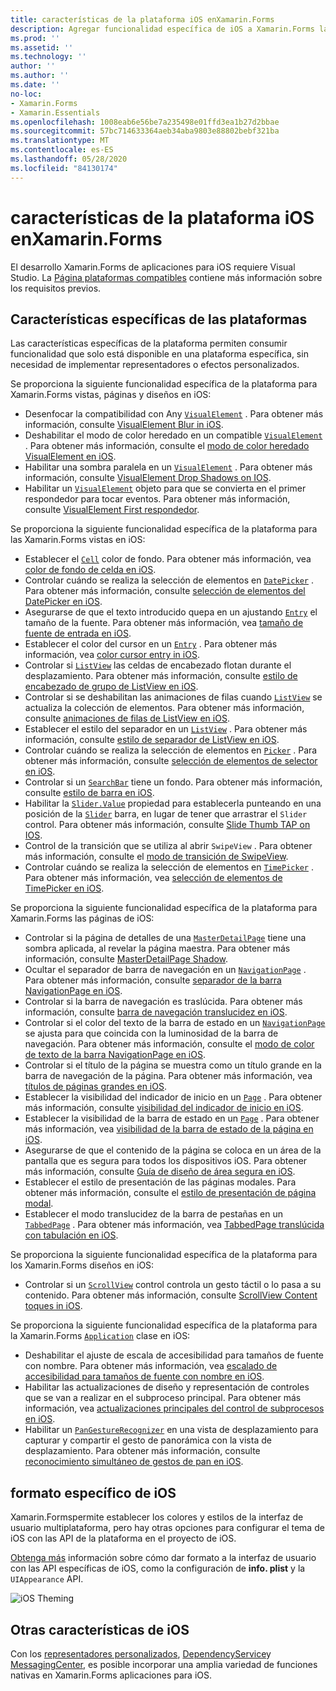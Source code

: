 ```yaml
---
title: características de la plataforma iOS enXamarin.Forms
description: Agregar funcionalidad específica de iOS a Xamarin.Forms las aplicaciones.
ms.prod: ''
ms.assetid: ''
ms.technology: ''
author: ''
ms.author: ''
ms.date: ''
no-loc:
- Xamarin.Forms
- Xamarin.Essentials
ms.openlocfilehash: 1008eab6e56be7a235498e01ffd3ea1b27d2bbae
ms.sourcegitcommit: 57bc714633364aeb34aba9803e88802bebf321ba
ms.translationtype: MT
ms.contentlocale: es-ES
ms.lasthandoff: 05/28/2020
ms.locfileid: "84130174"
---
```

# <a name="ios-platform-features-in-xamarinforms"></a>características de la plataforma iOS enXamarin.Forms

El desarrollo Xamarin.Forms de aplicaciones para iOS requiere Visual Studio. La [Página plataformas compatibles](~/get-started/supported-platforms.md) contiene más información sobre los requisitos previos.

## <a name="platform-specifics"></a>Características específicas de las plataformas

Las características específicas de la plataforma permiten consumir funcionalidad que solo está disponible en una plataforma específica, sin necesidad de implementar representadores o efectos personalizados.

Se proporciona la siguiente funcionalidad específica de la plataforma para Xamarin.Forms vistas, páginas y diseños en iOS:

- Desenfocar la compatibilidad con Any [`VisualElement`](xref:Xamarin.Forms.VisualElement) . Para obtener más información, consulte [VisualElement Blur in iOS](visualelement-blur.md).
- Deshabilitar el modo de color heredado en un compatible [`VisualElement`](xref:Xamarin.Forms.VisualElement) . Para obtener más información, consulte el [modo de color heredado VisualElement en iOS](legacy-color-mode.md).
- Habilitar una sombra paralela en un [`VisualElement`](xref:Xamarin.Forms.VisualElement) . Para obtener más información, consulte [VisualElement Drop Shadows on IOS](visualelement-drop-shadow.md).
- Habilitar un [`VisualElement`](xref:Xamarin.Forms.VisualElement) objeto para que se convierta en el primer respondedor para tocar eventos. Para obtener más información, consulte [VisualElement First respondedor](visualelement-first-responder.md).

Se proporciona la siguiente funcionalidad específica de la plataforma para las Xamarin.Forms vistas en iOS:

- Establecer el [`Cell`](xref:Xamarin.Forms.Cell) color de fondo. Para obtener más información, vea [color de fondo de celda en iOS](cell-background-color.md).
- Controlar cuándo se realiza la selección de elementos en [`DatePicker`](xref:Xamarin.Forms.DatePicker) . Para obtener más información, consulte [selección de elementos del DatePicker en iOS](datepicker-selection.md).
- Asegurarse de que el texto introducido quepa en un ajustando [`Entry`](xref:Xamarin.Forms.Entry) el tamaño de la fuente. Para obtener más información, vea [tamaño de fuente de entrada en iOS](entry-font-size.md).
- Establecer el color del cursor en un [`Entry`](xref:Xamarin.Forms.Entry) . Para obtener más información, vea [color cursor entry in iOS](entry-cursor-color.md).
- Controlar si [`ListView`](xref:Xamarin.Forms.ListView) las celdas de encabezado flotan durante el desplazamiento. Para obtener más información, consulte [estilo de encabezado de grupo de ListView en iOS](listview-group-header-style.md).
- Controlar si se deshabilitan las animaciones de filas cuando [`ListView`](xref:Xamarin.Forms.ListView) se actualiza la colección de elementos. Para obtener más información, consulte [animaciones de filas de ListView en iOS](listview-row-animations.md).
- Establecer el estilo del separador en un [`ListView`](xref:Xamarin.Forms.ListView) . Para obtener más información, consulte [estilo de separador de ListView en iOS](listview-separator-style.md).
- Controlar cuándo se realiza la selección de elementos en [`Picker`](xref:Xamarin.Forms.Picker) . Para obtener más información, consulte [selección de elementos de selector en iOS](picker-selection.md).
- Controlar si un [`SearchBar`](xref:Xamarin.Forms.SearchBar) tiene un fondo. Para obtener más información, consulte [estilo de barra en iOS](searchbar-style.md).
- Habilitar la [`Slider.Value`](xref:Xamarin.Forms.Slider.Value) propiedad para establecerla punteando en una posición de la [`Slider`](xref:Xamarin.Forms.Slider) barra, en lugar de tener que arrastrar el `Slider` control. Para obtener más información, consulte [Slide Thumb TAP on IOS](slider-thumb.md).
- Control de la transición que se utiliza al abrir `SwipeView` . Para obtener más información, consulte el [modo de transición de SwipeView](swipeview-swipetransitionmode.md).
- Controlar cuándo se realiza la selección de elementos en [`TimePicker`](xref:Xamarin.Forms.TimePicker) . Para obtener más información, vea [selección de elementos de TimePicker en iOS](timepicker-selection.md).

Se proporciona la siguiente funcionalidad específica de la plataforma para Xamarin.Forms las páginas de iOS:

- Controlar si la página de detalles de una [`MasterDetailPage`](xref:Xamarin.Forms.MasterDetailPage) tiene una sombra aplicada, al revelar la página maestra. Para obtener más información, consulte [MasterDetailPage Shadow](masterdetailpage-shadow.md).
- Ocultar el separador de barra de navegación en un [`NavigationPage`](xref:Xamarin.Forms.NavigationPage) . Para obtener más información, consulte [separador de la barra NavigationPage en iOS](navigation-bar-separator.md).
- Controlar si la barra de navegación es traslúcida. Para obtener más información, consulte [barra de navegación translucidez en iOS](navigation-bar-translucent.md).
- Controlar si el color del texto de la barra de estado en un [`NavigationPage`](xref:Xamarin.Forms.NavigationPage) se ajusta para que coincida con la luminosidad de la barra de navegación. Para obtener más información, consulte el [modo de color de texto de la barra NavigationPage en iOS](status-bar-text-color.md).
- Controlar si el título de la página se muestra como un título grande en la barra de navegación de la página. Para obtener más información, vea [títulos de páginas grandes en iOS](page-large-title.md).
- Establecer la visibilidad del indicador de inicio en un [`Page`](xref:Xamarin.Forms.Page) . Para obtener más información, consulte [visibilidad del indicador de inicio en iOS](page-home-indicator.md).
- Establecer la visibilidad de la barra de estado en un [`Page`](xref:Xamarin.Forms.Page) . Para obtener más información, vea [visibilidad de la barra de estado de la página en iOS](page-status-bar-visibility.md).
- Asegurarse de que el contenido de la página se coloca en un área de la pantalla que es segura para todos los dispositivos iOS. Para obtener más información, consulte [Guía de diseño de área segura en iOS](page-safe-area-layout.md).
- Establecer el estilo de presentación de las páginas modales. Para obtener más información, consulte el [estilo de presentación de página modal](page-presentation-style.md).
- Establecer el modo translucidez de la barra de pestañas en un [`TabbedPage`](xref:Xamarin.Forms.TabbedPage) . Para obtener más información, vea [TabbedPage translúcida con tabulación en iOS](tabbedpage-translucent-tabbar.md).

Se proporciona la siguiente funcionalidad específica de la plataforma para los Xamarin.Forms diseños en iOS:

- Controlar si un [`ScrollView`](xref:Xamarin.Forms.ScrollView) control controla un gesto táctil o lo pasa a su contenido. Para obtener más información, consulte [ScrollView Content toques in iOS](scrollview-content-touches.md).

Se proporciona la siguiente funcionalidad específica de la plataforma para la Xamarin.Forms [`Application`](xref:Xamarin.Forms.Application) clase en iOS:

- Deshabilitar el ajuste de escala de accesibilidad para tamaños de fuente con nombre. Para obtener más información, vea [escalado de accesibilidad para tamaños de fuente con nombre en iOS](named-font-size-scaling.md).
- Habilitar las actualizaciones de diseño y representación de controles que se van a realizar en el subproceso principal. Para obtener más información, vea [actualizaciones principales del control de subprocesos en iOS](main-thread-updates-ui.md).
- Habilitar un [`PanGestureRecognizer`](xref:Xamarin.Forms.PanGestureRecognizer) en una vista de desplazamiento para capturar y compartir el gesto de panorámica con la vista de desplazamiento. Para obtener más información, consulte [reconocimiento simultáneo de gestos de pan en iOS](application-pan-gesture.md).

## <a name="ios-specific-formatting"></a>formato específico de iOS

Xamarin.Formspermite establecer los colores y estilos de la interfaz de usuario multiplataforma, pero hay otras opciones para configurar el tema de iOS con las API de la plataforma en el proyecto de iOS.

[Obtenga más](formatting.md) información sobre cómo dar formato a la interfaz de usuario con las API específicas de iOS, como la configuración de **info. plist** y la `UIAppearance` API.

![](images/status-white-sml.png "iOS Theming")

## <a name="other-ios-features"></a>Otras características de iOS

Con los [representadores personalizados](~/xamarin-forms/app-fundamentals/custom-renderer/index.md), [DependencyService](~/xamarin-forms/app-fundamentals/dependency-service/index.md)y [MessagingCenter](~/xamarin-forms/app-fundamentals/messaging-center.md), es posible incorporar una amplia variedad de funciones nativas en Xamarin.Forms aplicaciones para iOS.

